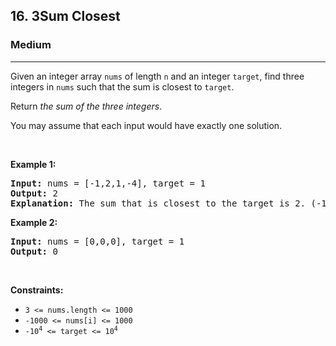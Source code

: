 <h2>16. 3Sum Closest</h2><h3>Medium</h3><hr><div style="user-select: auto;"><p style="user-select: auto;">Given an integer array <code style="user-select: auto;">nums</code> of length <code style="user-select: auto;">n</code> and an integer <code style="user-select: auto;">target</code>, find three integers in <code style="user-select: auto;">nums</code> such that the sum is closest to <code style="user-select: auto;">target</code>.</p>

<p style="user-select: auto;">Return <em style="user-select: auto;">the sum of the three integers</em>.</p>

<p style="user-select: auto;">You may assume that each input would have exactly one solution.</p>

<p style="user-select: auto;">&nbsp;</p>
<p style="user-select: auto;"><strong style="user-select: auto;">Example 1:</strong></p>

<pre style="user-select: auto;"><strong style="user-select: auto;">Input:</strong> nums = [-1,2,1,-4], target = 1
<strong style="user-select: auto;">Output:</strong> 2
<strong style="user-select: auto;">Explanation:</strong> The sum that is closest to the target is 2. (-1 + 2 + 1 = 2).
</pre>

<p style="user-select: auto;"><strong style="user-select: auto;">Example 2:</strong></p>

<pre style="user-select: auto;"><strong style="user-select: auto;">Input:</strong> nums = [0,0,0], target = 1
<strong style="user-select: auto;">Output:</strong> 0
</pre>

<p style="user-select: auto;">&nbsp;</p>
<p style="user-select: auto;"><strong style="user-select: auto;">Constraints:</strong></p>

<ul style="user-select: auto;">
	<li style="user-select: auto;"><code style="user-select: auto;">3 &lt;= nums.length &lt;= 1000</code></li>
	<li style="user-select: auto;"><code style="user-select: auto;">-1000 &lt;= nums[i] &lt;= 1000</code></li>
	<li style="user-select: auto;"><code style="user-select: auto;">-10<sup style="user-select: auto;">4</sup> &lt;= target &lt;= 10<sup style="user-select: auto;">4</sup></code></li>
</ul>
</div>